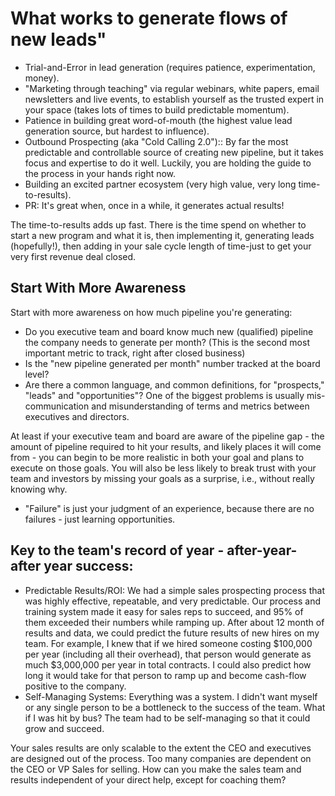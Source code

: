 # What works to generate flows of new leads"
- Trial-and-Error in lead generation (requires patience,
  experimentation, money).
- "Marketing through teaching" via regular webinars, white papers, email
  newsletters and live events, to establish yourself as the trusted
  expert in your space (takes lots of times to build predictable
  momentum).
- Patience in building great word-of-mouth (the highest value lead
  generation source, but hardest to influence).
- Outbound Prospecting (aka "Cold Calling 2.0"):: By far the most
  predictable and controllable source of creating new pipeline, but it
  takes focus and expertise to do it well. Luckily, you are holding the
  guide to the process in your hands right now.
- Building an excited partner ecosystem (very high value, very long
  time-to-results).
- PR: It's great when, once in a while, it generates actual results!

The time-to-results adds up fast. There is the time spend on whether to
start a new program and what it is, then implementing it, generating
leads (hopefully!), then adding in your sale cycle length of time-just
to get your very first revenue deal closed.

## Start With More Awareness
Start with more awareness on how much pipeline you're generating:
- Do you executive team and board know much new (qualified) pipeline the
  company needs to generate per month? (This is the second most
  important metric to track, right after closed business)
- Is the "new pipeline generated per month" number tracked at the board
  level?
- Are there a common language, and common definitions, for "prospects,"
  "leads" and "opportunities"? One of the biggest problems is usually
  mis-communication and misunderstanding of terms and metrics between
  executives and directors.

At least if your executive team and board are aware of the pipeline gap -
the amount of pipeline required to hit your results, and likely places
it will come from - you can begin to be more realistic in both your goal
and plans to execute on those goals. You will also be less likely to
break trust with your team and investors by missing your goals as a
surprise, i.e., without really knowing why.

- "Failure" is just your judgment of an experience, because there are no
  failures - just learning opportunities.

## Key to the team's record of year - after-year-after year success:
- Predictable Results/ROI: We had a simple sales prospecting process
  that was highly effective, repeatable, and very predictable. Our
  process and training system made it easy for sales reps to succeed,
  and 95% of them exceeded their numbers while ramping up. After about
  12 month of results and data, we could predict the future results of
  new hires on my team. For example, I knew that if we hired someone
  costing $100,000 per year (including all their overhead), that person
  would generate as much $3,000,000 per year in total contracts. I could
  also predict how long it would take for that person to ramp up and
  become cash-flow positive to the company.
- Self-Managing Systems:
    Everything was a system. I didn't want myself or any single person
    to be a bottleneck to the success of the team. What if I was hit by
    bus? The team had to be self-managing so that it could grow and
    succeed.

Your sales results are only scalable to the extent the CEO and
executives are designed out of the process. Too many companies are
dependent on the CEO or VP Sales for selling. How can you make the sales
team and results independent of your direct help, except for coaching
them?



